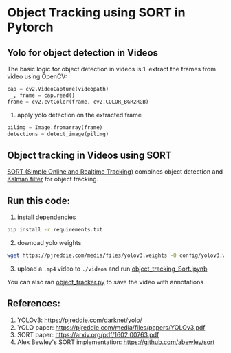 # Object Tracking using SORT in Pytorch

## Yolo for object detection in Videos

The basic logic for object detection in videos is:1. extract the frames from video using OpenCV:

```python
cap = cv2.VideoCapture(videopath)
 _, frame = cap.read()
frame = cv2.cvtColor(frame, cv2.COLOR_BGR2RGB)
```
1. apply yolo detection on the extracted frame

```python
pilimg = Image.fromarray(frame)
detections = detect_image(pilimg)
```
## Object tracking in Videos using SORT
[SORT (Simple Online and Realtime Tracking)](https://arxiv.org/pdf/1602.00763.pdf) combines object detection and [Kalman filter](https://en.wikipedia.org/wiki/Kalman_filter) for object tracking. 

## Run this code:
1. install dependencies
```bash
pip install -r requirements.txt
```
2. downoad yolo weights
```bash
wget https://pjreddie.com/media/files/yolov3.weights -O config/yolov3.weights
```
3. upload a `.mp4` video to `./videos` and run [object_tracking_Sort.ipynb](./object_tracking_Sort.ipynb)

You can also ran [object_tracker.py](./object_tracker.py) to save the video with annotations


## References:

1. YOLOv3: https://pjreddie.com/darknet/yolo/
1. YOLO paper: https://pjreddie.com/media/files/papers/YOLOv3.pdf
1. SORT paper: https://arxiv.org/pdf/1602.00763.pdf
1. Alex Bewley's SORT implementation: https://github.com/abewley/sort